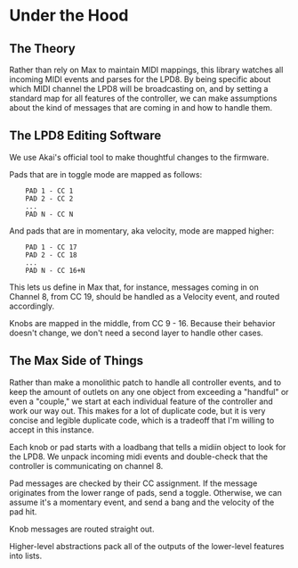 # Under the Hood


## The Theory
Rather than rely on Max to maintain MIDI mappings, this library watches all incoming MIDI events and parses for the LPD8. By being specific about which MIDI channel the LPD8 will be broadcasting on, and by setting a standard map for all features of the controller, we can make assumptions about the kind of messages that are coming in and how to handle them.

## The LPD8 Editing Software
We use Akai's official tool to make thoughtful changes to the firmware. 


Pads that are in toggle mode are mapped as follows:

        PAD 1 - CC 1
        PAD 2 - CC 2
        ...
        PAD N - CC N

And pads that are in momentary, aka velocity, mode are mapped higher:

        PAD 1 - CC 17
        PAD 2 - CC 18
        ...
        PAD N - CC 16+N

This lets us define in Max that, for instance, messages coming in on Channel 8, from CC 19, should be handled as a Velocity event, and routed accordingly.

Knobs are mapped in the middle, from CC 9 - 16. Because their behavior doesn't change, we don't need a second layer to handle other cases.

## The Max Side of Things
Rather than make a monolithic patch to handle all controller events, and to keep the amount of outlets on any one object from exceeding a "handful" or even a "couple," we start at each individual feature of the controller and work our way out. This makes for a lot of duplicate code, but it is very concise and legible duplicate code, which is a tradeoff that I'm willing to accept in this instance. 

Each knob or pad starts with a loadbang that tells a midiin object to look for the LPD8. We unpack incoming midi events and double-check that the controller is communicating on channel 8. 

Pad messages are checked by their CC assignment. If the message originates from the lower range of pads, send a toggle. Otherwise, we can assume it's a momentary event, and send a bang and the velocity of the pad hit.

Knob messages are routed straight out.

Higher-level abstractions pack all of the outputs of the lower-level features into lists.